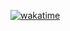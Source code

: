 [![wakatime](https://wakatime.com/badge/user/bfaf5bf3-6788-4b8f-bc98-b22bc13f4a44/project/cd6d2369-ac15-41a4-86a8-cc5170305a74.svg)](https://wakatime.com/badge/user/bfaf5bf3-6788-4b8f-bc98-b22bc13f4a44/project/cd6d2369-ac15-41a4-86a8-cc5170305a74)

